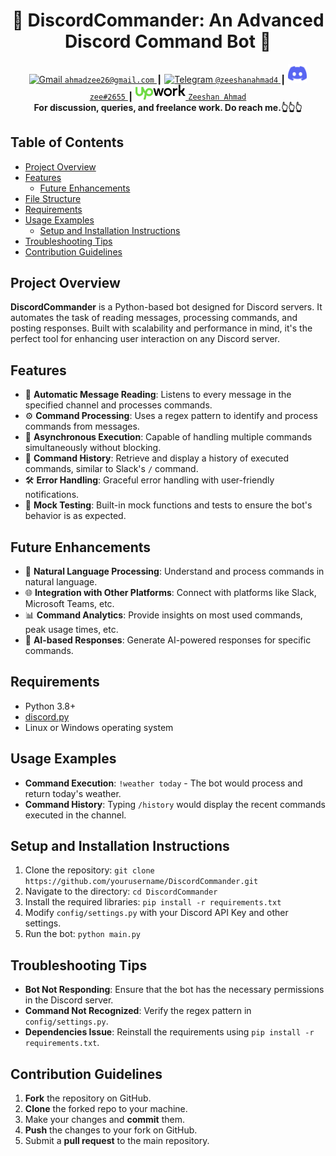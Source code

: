 <h1 align="center">🌟 DiscordCommander: An Advanced Discord Command Bot 🌟</h1>

<div align="center">
  <a href="https://mail.google.com/mail/u/?authuser=ahmadzee26@gmail.com">
    <img alt="Gmail" width="30px" src="https://edent.github.io/SuperTinyIcons/images/svg/gmail.svg" />
    <code>ahmadzee26@gmail.com</code>
  </a>
  <span> ┃ </span>
  
  <a href="https://t.me/zeeshanahmad4">
    <img alt="Telegram" width="30px" src="https://edent.github.io/SuperTinyIcons/images/svg/telegram.svg" />
    <code>@zeeshanahmad4</code>
  </a>
  <span> ┃ </span>
  
  <a href="https://discord.com">
    <img alt="Discord" width="30px" src="https://github.com/Zeeshanahmad4/RealEstateMate-WhatsApp-Group-Management-Bot/blob/main/discord-icon-svgrepo-com.svg" />
    <code>zee#2655</code>
  </a>
  <span> ┃ </span>
  
  <a href="https://www.upwork.com/freelancers/zeeshanahmad291">
    <img alt="Upwork" width="80px" src="https://github.com/Zeeshanahmad4/Zeeshanahmad4/blob/main/upwork.svg" />
    <code>Zeeshan Ahmad</code>
  </a>
  
  <br />
  <strong>For discussion, queries, and freelance work. Do reach me.👆👆👆</strong>
</div>

## Table of Contents
- [Project Overview](#project-overview)
- [Features](#features)
    - [Future Enhancements](#future-enhancements)
- [File Structure](#file-structure)
- [Requirements](#requirements)
- [Usage Examples](#usage-examples)
   - [Setup and Installation Instructions](#setup-and-installation-instructions)
- [Troubleshooting Tips](#troubleshooting-tips)
- [Contribution Guidelines](#contribution-guidelines)


## Project Overview

**DiscordCommander** is a Python-based bot designed for Discord servers. It automates the task of reading messages, processing commands, and posting responses. Built with scalability and performance in mind, it's the perfect tool for enhancing user interaction on any Discord server.

## Features

- 📩 **Automatic Message Reading**: Listens to every message in the specified channel and processes commands.
- ⚙️ **Command Processing**: Uses a regex pattern to identify and process commands from messages.
- 🚀 **Asynchronous Execution**: Capable of handling multiple commands simultaneously without blocking.
- 📜 **Command History**: Retrieve and display a history of executed commands, similar to Slack's `/` command.
- 🛠 **Error Handling**: Graceful error handling with user-friendly notifications.
- 🧪 **Mock Testing**: Built-in mock functions and tests to ensure the bot's behavior is as expected.

## Future Enhancements

- 💬 **Natural Language Processing**: Understand and process commands in natural language.
- 🌐 **Integration with Other Platforms**: Connect with platforms like Slack, Microsoft Teams, etc.
- 📊 **Command Analytics**: Provide insights on most used commands, peak usage times, etc.
- 🤖 **AI-based Responses**: Generate AI-powered responses for specific commands.


## Requirements

- Python 3.8+
- [discord.py](https://pypi.org/project/discord.py/)
- Linux or Windows operating system


## Usage Examples

- **Command Execution**: `!weather today` - The bot would process and return today's weather.
- **Command History**: Typing `/history` would display the recent commands executed in the channel.


## Setup and Installation Instructions

1. Clone the repository: `git clone https://github.com/yourusername/DiscordCommander.git`
2. Navigate to the directory: `cd DiscordCommander`
3. Install the required libraries: `pip install -r requirements.txt`
4. Modify `config/settings.py` with your Discord API Key and other settings.
5. Run the bot: `python main.py`


## Troubleshooting Tips

- **Bot Not Responding**: Ensure that the bot has the necessary permissions in the Discord server.
- **Command Not Recognized**: Verify the regex pattern in `config/settings.py`.
- **Dependencies Issue**: Reinstall the requirements using `pip install -r requirements.txt`.

## Contribution Guidelines

1. **Fork** the repository on GitHub.
2. **Clone** the forked repo to your machine.
3. Make your changes and **commit** them.
4. **Push** the changes to your fork on GitHub.
5. Submit a **pull request** to the main repository.
